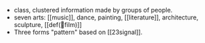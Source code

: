 - class, clustered information made by groups of people. 
- seven arts: [[music]], dance, painting, [[literature]], architecture, sculpture, [[def(🎥film)]]
- Three forms "pattern" based on [[23signal]].
